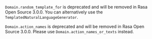 `Domain.random_template_for` is deprecated and will be removed in Rasa Open Source 
3.0.0. You can alternatively use the `TemplatedNaturalLanguageGenerator`.

`Domain.action_names` is deprecated and will be removed in Rasa Open Source 
3.0.0. Please use `Domain.action_names_or_texts` instead.
